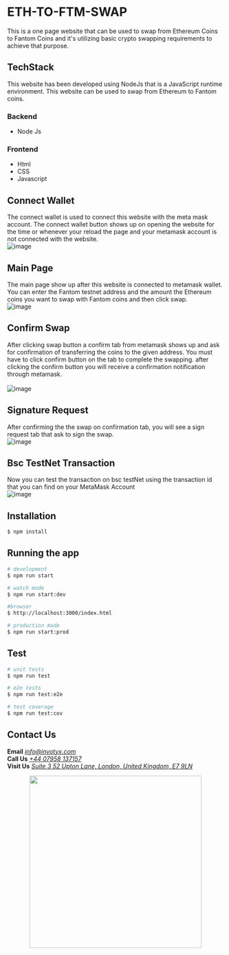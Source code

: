 #  ETH-TO-FTM-SWAP
This is a one page website that can be used to swap from Ethereum Coins to Fantom Coins and it's utilizing basic crypto swapping requirements to achieve that purpose.

## TechStack
This website has been developed using NodeJs that is a JavaScript runtime environment. This website can be used to swap from Ethereum to Fantom coins.

### Backend
* Node Js

### Frontend
* Html
* CSS
* Javascript

## Connect Wallet
The connect wallet is used to connect this website with the meta mask account. 
The connect wallet button shows up on opening the website for the time or whenever your reload the page and your metamask account is not connected with the website.<br/>
![image](https://github.com/Invotyx/eth-ftm-swap/blob/main/src/assets/Connect-wallet.png)


## Main Page
The main page show up after this website is connected to metamask wallet.
You can enter the Fantom testnet address and the amount the Ethereum coins you want to swap with Fantom coins and then click swap.<br/>
![image](https://github.com/Invotyx/eth-ftm-swap/blob/main/src/assets/main-page.png)



## Confirm Swap
After clicking swap button a confirm tab from metamask shows up and ask for confirmation of transferring the coins to the given address.
You must have to click confirm button on the tab to complete the swapping. after clicking the confirm button you will receive a confirmation notification through metamask.
<br/>
<br/>
![image](https://github.com/Invotyx/eth-ftm-swap/blob/main/src/assets/confirm-swap.png)

## Signature Request
After confirming the the swap on confirmation tab, you will see a sign request tab that ask to sign the swap.<br/>
![image](https://github.com/Invotyx/eth-ftm-swap/blob/main/src/assets/signature-Request.png)


## Bsc TestNet Transaction
Now you can test the transaction on bsc testNet using the transaction id that you can find on your MetaMask Account<br/>
![image](https://github.com/Invotyx/eth-ftm-swap/blob/main/src/assets/Bsc-TestNet-Transaction.png)

## Installation

```bash
$ npm install
```

## Running the app

```bash
# development
$ npm run start

# watch mode
$ npm run start:dev

#browser
$ http://localhost:3000/index.html

# production mode
$ npm run start:prod
```

## Test

```bash
# unit tests
$ npm run test

# e2e tests
$ npm run test:e2e

# test coverage
$ npm run test:cov
```


## Contact Us
**Email** *[info@invotyx.com](mailto:info@invotyx.com)*  
**Call Us**  *[+44 07958 137157](tel:+4407958137157)*  
**Visit Us**  *[Suite 3 52 Upton Lane, London, United Kingdom, E7 9LN](https://goo.gl/maps/qLEBRBk7EEK5ALVw9)*  


<p align="center"><a href="https://invotyx.co.uk/contactus.html" target="_blank"><img src="https://www.google.com/u/2/ac/images/logo.gif?uid=111879656337350806724&service=google_gsuite" width="400"></a></p><p align="center">
